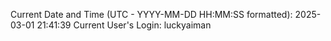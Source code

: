 Current Date and Time (UTC - YYYY-MM-DD HH:MM:SS formatted): 2025-03-01 21:41:39
Current User's Login: luckyaiman

